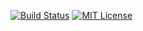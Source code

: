 [![Build Status](https://travis-ci.org/ainme/dynamo.svg?branch=master)](https://travis-ci.org/ainme/dynamo)
[![MIT License](https://img.shields.io/badge/license-MIT-blue.svg)](https://github.com/ainme/dynamo/blob/master/LICENSE)
